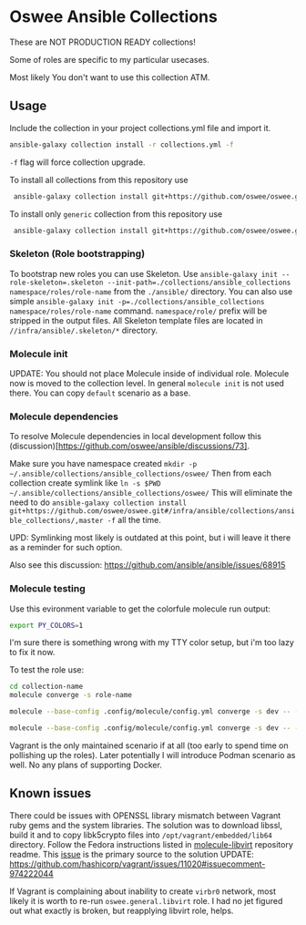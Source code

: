 # Oswee Ansible Collections

These are NOT PRODUCTION READY collections!

Some of roles are specific to my particular usecases.

Most likely You don't want to use this collection ATM.

## Usage

Include the collection in your project collections.yml file and import it.

```bash
ansible-galaxy collection install -r collections.yml -f
```

`-f` flag will force collection upgrade.

To install all collections from this repository use

```bash
 ansible-galaxy collection install git+https://github.com/oswee/oswee.git#/infra/ansible/collections/ansible_collections/oswee,master
```

To install only `generic` collection from this repository use

```bash
 ansible-galaxy collection install git+https://github.com/oswee/oswee.git#/infra/ansible/collections/ansible_collections/oswee/generic/,master
```

### Skeleton (Role bootstrapping)

To bootstrap new roles you can use Skeleton.
Use `ansible-galaxy init --role-skeleton=.skeleton --init-path=./collections/ansible_collections namespace/roles/role-name` from the `./ansible/` directory.
You can also use simple `ansible-galaxy init -p=./collections/ansible_collections namespace/roles/role-name` command.
`namespace/role/` prefix will be stripped in the output files.
All Skeleton template files are located in `//infra/ansible/.skeleton/*` directory.

### Molecule init

UPDATE: You should not place Molecule inside of individual role. Molecule now is moved to the collection
level.
In general `molecule init` is not used there. You can copy `default` scenario as a base.

### Molecule dependencies

To resolve Molecule dependencies in local development follow this (discussion)[https://github.com/oswee/ansible/discussions/73].

Make sure you have namespace created `mkdir -p ~/.ansible/collections/ansible_collections/oswee/`
Then from each collection create symlink like `ln -s $PWD ~/.ansible/collections/ansible_collections/oswee/`
This will eliminate the need to do `ansible-galaxy collection install git+https://github.com/oswee/oswee.git#/infra/ansible/collections/ansible_collections/,master -f`
all the time.

UPD: Symlinking most likely is outdated at this point, but i will leave it there as a reminder for such option.

Also see this discussion: https://github.com/ansible/ansible/issues/68915

### Molecule testing

Use this evironment variable to get the colorfule molecule run output:

```bash
export PY_COLORS=1
```

I'm sure there is something wrong with my TTY color setup, but i'm too lazy to fix it now.

To test the role use:

```bash
cd collection-name
molecule converge -s role-name
```

```bash
molecule --base-config .config/molecule/config.yml converge -s dev -- --limit bastion --tags envoy
```

```bash
molecule --base-config .config/molecule/config.yml converge -s dev -- --limit workstations --tags nvim.modules.lsp
```

Vagrant is the only maintained scenario if at all (too early to spend time on pollishing up the roles).
Later potentially I will introduce Podman scenario as well.
No any plans of supporting Docker.

## Known issues

There could be issues with OPENSSL library mismatch between Vagrant ruby gems and the
system libraries. The solution was to download libssl, build it and to copy libk5crypto files into
`/opt/vagrant/embedded/lib64` directory.
Follow the Fedora instructions listed in [molecule-libvirt](https://github.com/ansible-community/molecule-libvirt) repository readme.
This [issue](https://github.com/hashicorp/vagrant/issues/11020) is the primary source to the solution
UPDATE: https://github.com/hashicorp/vagrant/issues/11020#issuecomment-974222044

If Vagrant is complaining about inability to create `virbr0` network, most likely it is worth to re-run
`oswee.general.libvirt` role.
I had no jet figured out what exactly is broken, but reapplying libvirt role, helps.
